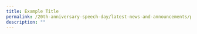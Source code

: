 ```yaml
---
title: Example Title
permalink: /20th-anniversary-speech-day/latest-news-and-announcements/permalink
description: ""
---
```


